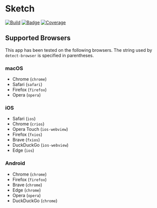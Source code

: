 # Sketch

[![Build](https://app.codeship.com/projects/c44b79f0-d163-0136-45d9-4afb982daf58/status?branch=master)](https://app.codeship.com/projects/316201)
[![Badge](https://api.codacy.com/project/badge/Grade/46237dbe0d90477bb4c5dc9081858059)](https://www.codacy.com/app/react-epfl/graasp-app-sketch)
[![Coverage](https://api.codacy.com/project/badge/Coverage/46237dbe0d90477bb4c5dc9081858059)](https://www.codacy.com/app/react-epfl/graasp-app-sketch)

## Supported Browsers

This app has been tested on the following browsers. The string used by `detect-browser` is
specified in parentheses.

### macOS

- Chrome (`chrome`)
- Safari (`safari`)
- Firefox (`firefox`)
- Opera (`opera`)

### iOS

- Safari (`ios`)
- Chrome (`crios`)
- Opera Touch (`ios-webview`)
- Firefox (`fxios`)
- Brave (`fxios`)
- DuckDuckGo (`ios-webview`)
- Edge (`ios`)

### Android

- Chrome (`chrome`)
- Firefox (`firefox`)
- Brave (`chrome`)
- Edge (`chrome`)
- Opera (`opera`)
- DuckDuckGo (`chrome`)
